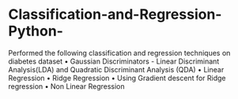# Classification-and-Regression-Python-
Performed the following classification and regression techniques on diabetes dataset • Gaussian Discriminators - Linear Discriminant Analysis(LDA) and Quadratic Discriminant Analysis (QDA)  • Linear Regression • Ridge Regression • Using Gradient descent for Ridge regression • Non Linear Regression
